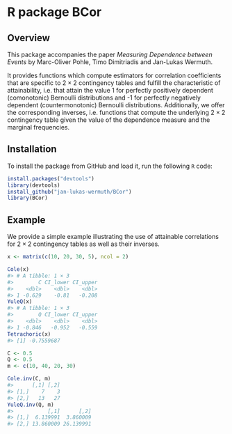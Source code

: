 
<!-- README.md is generated from README.Rmd. Please edit that file -->

# R package BCor

## Overview

<!-- badges: start -->
<!-- badges: end -->

This package accompanies the paper *Measuring Dependence between Events*
by Marc-Oliver Pohle, Timo Dimitriadis and Jan-Lukas Wermuth.

It provides functions which compute estimators for correlation
coefficients that are specific to $2 \times 2$ contingency tables and
fulfill the characteristic of attainability, i.e. that attain the value
1 for perfectly positively dependent (comonotonic) Bernoulli
distributions and -1 for perfectly negatively dependent
(countermonotonic) Bernoulli distributions. Additionally, we offer the
corresponding inverses, i.e. functions that compute the underlying
$2 \times 2$ contingency table given the value of the dependence measure
and the marginal frequencies.

## Installation

To install the package from GitHub and load it, run the following `R`
code:

``` r
install.packages("devtools")
library(devtools)
install_github("jan-lukas-wermuth/BCor")
library(BCor)
```

## Example

We provide a simple example illustrating the use of attainable
correlations for $2 \times 2$ contingency tables as well as their
inverses.

``` r
x <- matrix(c(10, 20, 30, 5), ncol = 2)

Cole(x)
#> # A tibble: 1 × 3
#>        C CI_lower CI_upper
#>    <dbl>    <dbl>    <dbl>
#> 1 -0.629    -0.81   -0.208
YuleQ(x)
#> # A tibble: 1 × 3
#>        Q CI_lower CI_upper
#>    <dbl>    <dbl>    <dbl>
#> 1 -0.846   -0.952   -0.559
Tetrachoric(x)
#> [1] -0.7559687

C <- 0.5
Q <- 0.5
m <- c(10, 40, 20, 30)

Cole.inv(C, m)
#>      [,1] [,2]
#> [1,]    7    3
#> [2,]   13   27
YuleQ.inv(Q, m)
#>           [,1]      [,2]
#> [1,]  6.139991  3.860009
#> [2,] 13.860009 26.139991
```
